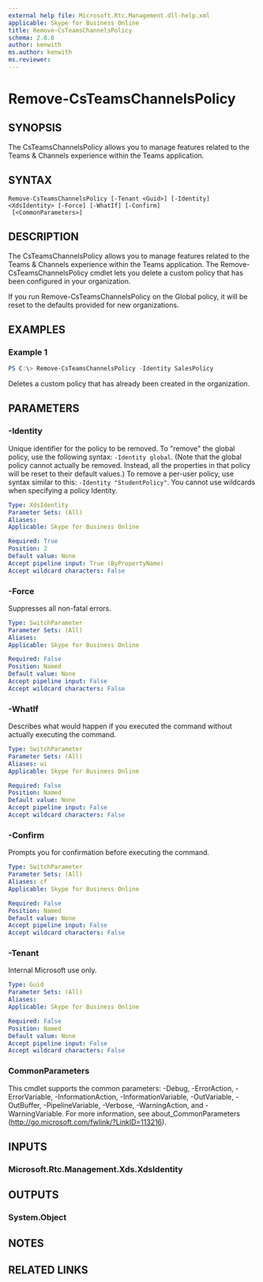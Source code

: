 ```yaml
---
external help file: Microsoft.Rtc.Management.dll-help.xml
applicable: Skype for Business Online
title: Remove-CsTeamsChannelsPolicy
schema: 2.0.0
author: kenwith
ms.author: kenwith
ms.reviewer:
---
```


# Remove-CsTeamsChannelsPolicy

## SYNOPSIS

The CsTeamsChannelsPolicy allows you to manage features related to the Teams & Channels experience within the Teams application.


## SYNTAX

```
Remove-CsTeamsChannelsPolicy [-Tenant <Guid>] [-Identity] <XdsIdentity> [-Force] [-WhatIf] [-Confirm]
 [<CommonParameters>]
```


## DESCRIPTION
The CsTeamsChannelsPolicy allows you to manage features related to the Teams & Channels experience within the Teams application.  The Remove-CsTeamsChannelsPolicy cmdlet lets you delete a custom policy that has been configured in your organization.

If you run Remove-CsTeamsChannelsPolicy on the Global policy, it will be reset to the defaults provided for new organizations.


## EXAMPLES

### Example 1
```powershell
PS C:\> Remove-CsTeamsChannelsPolicy -Identity SalesPolicy
```

Deletes a custom policy that has already been created in the organization.

## PARAMETERS


### -Identity
Unique identifier for the policy to be removed.
To "remove" the global policy, use the following syntax: `-Identity global`.
(Note that the global policy cannot actually be removed.  Instead, all the properties in that policy will be reset to their default values.) To remove a per-user policy, use syntax similar to this: `-Identity "StudentPolicy"`.
You cannot use wildcards when specifying a policy Identity.

```yaml
Type: XdsIdentity
Parameter Sets: (All)
Aliases: 
Applicable: Skype for Business Online

Required: True
Position: 2
Default value: None
Accept pipeline input: True (ByPropertyName)
Accept wildcard characters: False
```

### -Force
Suppresses all non-fatal errors.

```yaml
Type: SwitchParameter
Parameter Sets: (All)
Aliases: 
Applicable: Skype for Business Online

Required: False
Position: Named
Default value: None
Accept pipeline input: False
Accept wildcard characters: False
```

### -WhatIf
Describes what would happen if you executed the command without actually executing the command.

```yaml
Type: SwitchParameter
Parameter Sets: (All)
Aliases: wi
Applicable: Skype for Business Online

Required: False
Position: Named
Default value: None
Accept pipeline input: False
Accept wildcard characters: False
```

### -Confirm
Prompts you for confirmation before executing the command.

```yaml
Type: SwitchParameter
Parameter Sets: (All)
Aliases: cf
Applicable: Skype for Business Online

Required: False
Position: Named
Default value: None
Accept pipeline input: False
Accept wildcard characters: False
```

### -Tenant
Internal Microsoft use only.

```yaml
Type: Guid
Parameter Sets: (All)
Aliases: 
Applicable: Skype for Business Online

Required: False
Position: Named
Default value: None
Accept pipeline input: False
Accept wildcard characters: False
```

### CommonParameters
This cmdlet supports the common parameters: -Debug, -ErrorAction, -ErrorVariable, -InformationAction, -InformationVariable, -OutVariable, -OutBuffer, -PipelineVariable, -Verbose, -WarningAction, and -WarningVariable.
For more information, see about_CommonParameters (http://go.microsoft.com/fwlink/?LinkID=113216).

## INPUTS

### Microsoft.Rtc.Management.Xds.XdsIdentity


## OUTPUTS

### System.Object

## NOTES

## RELATED LINKS
